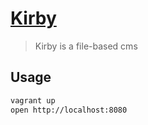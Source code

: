 # [Kirby](http://getkirby.com)
> Kirby is a file-based cms

## Usage
```sh
vagrant up
open http://localhost:8080
```
